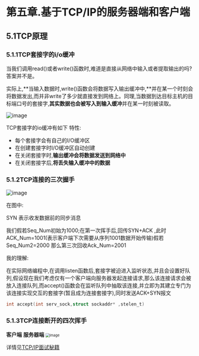 # 

# 第五章.基于TCP/IP的服务器端和客户端

## 5.1TCP原理

###     5.1.1TCP套接字的i/o缓冲

当我们调用read()或者write()函数时,难道是直接从网络中输入或者提取输出的吗?答案并不是。

实际上,**当输入数据时,write()函数会将数据写入输出缓冲中,**并在某一个时刻会将数据发出,而并非write了多少就直接发到网络上。同理,当数据到达目标主机的目标端口号的套接字,**其实数据也会被写入到输入缓冲**并在某一时刻被读取。

![image](https://github.com/gggggwen/TCP-IP-StudyNotes/assets/162149042/890ccdfa-4429-4b2c-9722-709be55b137e)


TCP套接字的io缓冲有如下 特性:

- 每个套接字会有自己的I/O缓冲区
- 在创建套接字时I/O缓冲区自动创建
- 在关闭套接字时,**输出缓冲会将数据发送到网络中**
- 在关闭套接字后,**将丢失输入缓冲中的数据**

###     5.1.2TCP连接的三次握手

![image](https://github.com/gggggwen/TCP-IP-StudyNotes/assets/162149042/215ab94b-3d52-4842-983e-880d1e8be3a9)


在图中: 

SYN 表示收发数据前的同步消息

我们假若Seq_Num初始为1000;在第一次挥手后,回传SYN+ACK ,此时ACK_Num=1001(表示客户端下次需要从序列1001数据开始传输)假若Seq_Num2=2000  那么第三次回收Ack_Num=2001

我的理解:

在实际网络编程中,在调用listen函数后,套接字被迫进入监听状态,并且会设置好队列,假设现在我们考虑仅有一个客户端向服务器发起连接请求,那么该连接请求会被放入连接队列,而accept()函数会在监听队列中抽取该连接,并立即为其建立专门为该连接实现交互的套接字(暂且成为连接套接字),同时发送ACK+SYN报文

```c
int accept(int serv_sock,struct sockaddr* ,stelen_t)
```

###   5.1.3TCP连接断开的四次挥手

   **客户端**                                                                                           **服务器端**
<img src="https://github.com/gggggwen/TCP-IP-StudyNotes/assets/162149042/ead9320e-2598-4bee-b838-a0a9c5270132" alt="image" style="zoom:67%;" />


详情见[TCP/IP面试秘籍](https://xiaolincoding.com/network/3_tcp/tcp_interview.html#%E7%AC%AC%E4%BA%8C%E6%AC%A1%E6%8C%A5%E6%89%8B%E4%B8%A2%E5%A4%B1%E4%BA%86-%E4%BC%9A%E5%8F%91%E7%94%9F%E4%BB%80%E4%B9%88)
